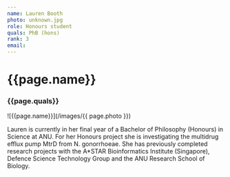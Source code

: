 ```yaml
---
name: Lauren Booth
photo: unknown.jpg
role: Honours student
quals: PhB (hons)
rank: 3
email: 
---
```

# {{page.name}} 
### {{page.quals}}

![{{page.name}}](/images/{{ page.photo }})

Lauren is currently in her final year of a Bachelor of Philosophy (Honours) in Science at ANU. For her Honours project she is investigating the multidrug efflux pump MtrD from N. gonorrhoeae. She has previously completed research projects with the A*STAR Bioinformatics Institute (Singapore), Defence Science Technology Group and the ANU Research School of Biology.